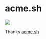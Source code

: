# acme.sh

[![](https://images.microbadger.com/badges/image/khs1994/acme.svg)](https://microbadger.com/images/khs1994/acme "Get your own image badge on microbadger.com")

Thanks [acme.sh](https://github.com/acmesh-official/acme.sh)
